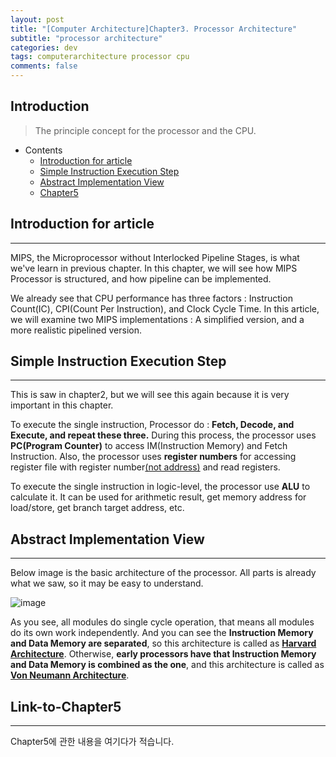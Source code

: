 ```yaml
---
layout: post
title: "[Computer Architecture]Chapter3. Processor Architecture"
subtitle: "processor architecture"
categories: dev
tags: computerarchitecture processor cpu
comments: false
---
```


## Introduction
> The principle concept for the processor and the CPU.

- Contents
	- [Introduction for article](#introduction-for-article)
	- [Simple Instruction Execution Step](#simple-instruction-execution-step)
	- [Abstract Implementation View](#abstract-implementation-view)
	- [Chapter5](#link-to-chapter5)



## Introduction for article

---

MIPS, the Microprocessor without Interlocked Pipeline Stages, is what we've learn in previous chapter. In this chapter, we will see how MIPS Processor is structured, and how pipeline can be implemented.

We already see that CPU performance has three factors : Instruction Count(IC), CPI(Count Per Instruction), and Clock Cycle Time. In this article, we will examine two MIPS implementations : A simplified version, and a more realistic pipelined version.



## Simple Instruction Execution Step
---
This is saw in chapter2, but we will see this again because it is very important in this chapter.

To execute the single instruction, Processor do : **Fetch, Decode, and Execute, and repeat these three.** During this process, the processor uses **PC(Program Counter)** to access IM(Instruction Memory) and Fetch Instruction. Also, the processor uses **register numbers** for accessing register file with register number<u>(not address)</u> and read registers.

To execute the single instruction in logic-level, the processor use **ALU** to calculate it. It can be used for arithmetic result, get memory address for load/store, get branch target address, etc.



## Abstract Implementation View
---
Below image is the basic architecture of the processor. All parts is already what we saw, so it may be easy to understand.

![image](https://github.com/yeosu623/yeosu623.github.io/assets/72304945/7f6b1ddb-b540-4f0f-8791-84b2c2578cc3)

As you see, all modules do single cycle operation, that means all modules do its own work independently. And you can see the **Instruction Memory and Data Memory are separated**, so this architecture is called as <u>**Harvard Architecture**</u>. Otherwise, **early processors have that Instruction Memory and Data Memory is combined as the one**, and this architecture is called as <u>**Von Neumann Architecture**</u>.





## Link-to-Chapter5  
---
Chapter5에 관한 내용을 여기다가 적습니다.  